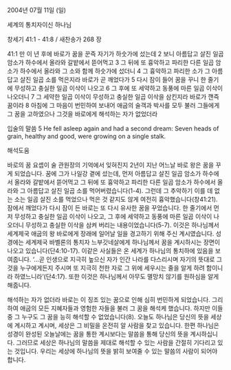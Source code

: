 2004년 07월 11일 (일)

세계의 통치자이신 하나님



창세기 41:1 - 41:8 / 새찬송가 268 장


41:1 만 이 년 후에 바로가 꿈을 꾼즉 자기가 하숫가에 섰는데 
2 보니 아름답고 살진 일곱 암소가 하수에서 올라와 갈밭에서 뜯어먹고 
3 그 뒤에 또 흉악하고 파리한 다른 일곱 암소가 하수에서 올라와 그 소와 함께 하숫가에 섰더니 
4 그 흉악하고 파리한 소가 그 아름답고 살진 일곱 소를 먹은지라 바로가 곧 깨었다가 
5 다시 잠이 들어 꿈을 꾸니 한 줄기에 무성하고 충실한 일곱 이삭이 나오고 
6 그 후에 또 세약하고 동풍에 마른 일곱 이삭이 나오더니 
7 그 세약한 일곱 이삭이 무성하고 충실한 일곱 이삭을 삼킨지라 바로가 깬즉 꿈이라 
8 아침에 그 마음이 번민하여 보내어 애굽의 술객과 박사를 모두 불러 그들에게 그 꿈을 고하였으나 그것을 바로에게 해석하는 자가 없었더라 

입술의 말씀 
5 He fell asleep again and had a second dream: Seven heads of grain, healthy and good, were growing on a single stalk.

해석도움





바로의 꿈 
요셉이 술 관원장의 기억에서 잊혀진지 2년이 지난 어느날 바로 왕은 꿈을 꾸게 되었습니다. 꿈에 그가 나일강 곁에 섰는데, 먼저 아름답고 살진 일곱 암소가 하수에서 올라와 갈밭에서 뜯어먹고 그 뒤에 또 흉악하고 파리한 다른 일곱 암소가 하수에서 올라와 그 아름답고 살진 일곱 소를 먹어버렸습니다(1-4). 그런데 그 추악하기 이를 데 없는 소는 일곱 살진 소를 먹었으나 먹은 것 같지도 않게 여전히 흉악했습니다(창41:21). 잠에서 깨었다가 다시 잠이 든 바로는 또 다시 유사한 꿈을 꾸었습니다. 한 줄기에서 먼저 무성하고 충실한 일곱 이삭이 나오고, 그 후에 세약하고 동풍에 마른 일곱 이삭이 나오더니 무성하고 충실한 이삭을 삼켜 버리는 내용이었습니다(5-7). 이것은 하나님께서 세계제국 애굽의 왕 바로에게 장래에 일어날 일을 경고하기 위해 주신 계시였습니다. 성경에는 세계제국 바벨론의 통치자 느부갓네살에게 하나님께서 꿈을 계시하시는 장면이 나오고 있습니다(단4:10-17). 이같은 사실들은 온 세계가 하나님의 통치하에 있음을 보여줍니다. ‘…곧 인생으로 지극히 높으신 자가 인간 나라를 다스리시며 자기의 뜻대로 그것을 누구에게든지 주시며 또 지극히 천한 자로 그 위에 세우시는 줄을 알게 하려 함이니라 하였느니라’(단4:17). 또한 이것은 하나님께서 아무도 멸망치 않기를 원하심을 알게 해줍니다.  

해석하는 자가 없더라 
바로는 이 징조 있는 꿈으로 인해 심히 번민하게 되었습니다. 그리하여 애굽의 모든 지혜자들과 영험한 자들을 불러 그 꿈을 해석케 했습니다. 하지만 이들 중 그 누구도 그 꿈을 능히 해석할 수 없었습니다(8). 오늘도 하나님은 당신의 뜻을 세상에 계시하고 계시며, 세상은 그 비밀을 온전히 알 사람을 찾고 있습니다. 한편 하나님은 성경이 완성된 오늘날에는 꿈을 통한 계시보다는 말씀을 통해 당신의 뜻을 계시하십니다. 그러므로 세상은 하나님의 말씀을 제대로 해석할 수 있는 사람을 간절히 기다리고 있는 것입니다. 우리는 세상에 하나님의 뜻을 밝히 보여줄 수 있는 말씀의 사람이 되어야 합니다.